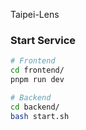 Taipei-Lens

### Start Service
```sh
# Frontend
cd frontend/
pnpm run dev

# Backend
cd backend/
bash start.sh
```